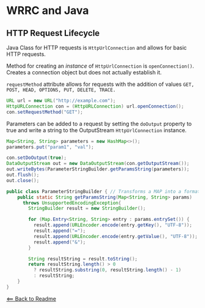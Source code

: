 # WRRC and Java

## HTTP Request Lifecycle

Java Class for HTTP requests is `HttpUrlConnection` and allows for basic HTTP requests.

Method for creating an *instance* of `HttpUrlConnection` is `openConnection()`. Creates a connection object but does not actually establish it.

`requestMethod` attribute allows for requests with the addition of values `GET, POST, HEAD, OPTIONS, PUT, DELETE, TRACE.`

```JAVA
URL url = new URL("http://example.com");
HttpURLConnection con = (HttpURLConnection) url.openConnection();
con.setRequestMethod("GET");
```

Parameters can be added to a request by setting the `doOutput` property to true and write a string to the OutputStream `HttpUrlConnection` instance.

```JAVA
Map<String, String> parameters = new HashMap<>();
parameters.put("param1", "val");

con.setDoOutput(true);
DataOutputStream out = new DataOutputStream(con.getOutputStream());
out.writeBytes(ParameterStringBuilder.getParamsString(parameters));
out.flush();
out.close();

public class ParameterStringBuilder { // Transforms a MAP into a formatted STRING
    public static String getParamsString(Map<String, String> params) 
      throws UnsupportedEncodingException{
        StringBuilder result = new StringBuilder();

        for (Map.Entry<String, String> entry : params.entrySet()) {
          result.append(URLEncoder.encode(entry.getKey(), "UTF-8"));
          result.append("=");
          result.append(URLEncoder.encode(entry.getValue(), "UTF-8"));
          result.append("&");
        }

        String resultString = result.toString();
        return resultString.length() > 0
          ? resultString.substring(0, resultString.length() - 1)
          : resultString;
    }
}
```

[<== Back to Readme](README.md)